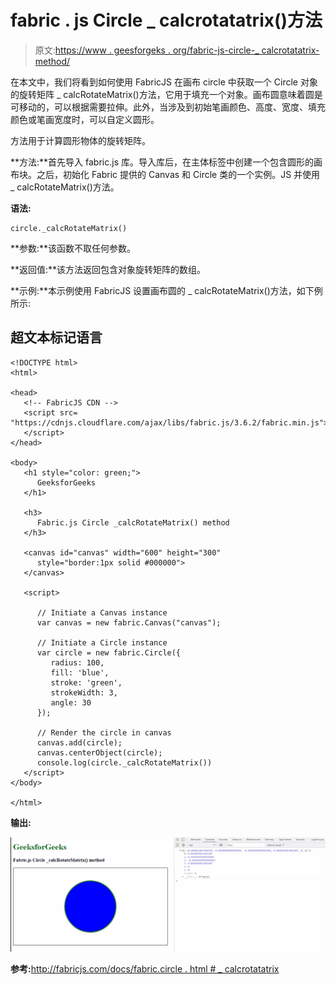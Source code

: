 # fabric . js Circle _ calcrotatatrix()方法

> 原文:[https://www . geesforgeks . org/fabric-js-circle-_ calcrotatatrix-method/](https://www.geeksforgeeks.org/fabric-js-circle-_calcrotatematrix-method/)

在本文中，我们将看到如何使用 FabricJS 在画布 circle 中获取一个 Circle 对象的旋转矩阵 _ calcRotateMatrix()方法，它用于填充一个对象。画布圆意味着圆是可移动的，可以根据需要拉伸。此外，当涉及到初始笔画颜色、高度、宽度、填充颜色或笔画宽度时，可以自定义圆形。

方法用于计算圆形物体的旋转矩阵。

**方法:**首先导入 fabric.js 库。导入库后，在主体标签中创建一个包含圆形的画布块。之后，初始化 Fabric 提供的 Canvas 和 Circle 类的一个实例。JS 并使用 _ calcRotateMatrix()方法。

**语法:**

```
circle._calcRotateMatrix()
```

**参数:**该函数不取任何参数。

**返回值:**该方法返回包含对象旋转矩阵的数组。

**示例:**本示例使用 FabricJS 设置画布圆的 _ calcRotateMatrix()方法，如下例所示:

## 超文本标记语言

```
<!DOCTYPE html> 
<html> 

<head> 
   <!-- FabricJS CDN -->
   <script src= 
"https://cdnjs.cloudflare.com/ajax/libs/fabric.js/3.6.2/fabric.min.js"> 
   </script> 
</head> 

<body> 
   <h1 style="color: green;"> 
      GeeksforGeeks 
   </h1> 

   <h3> 
      Fabric.js Circle _calcRotateMatrix() method 
   </h3> 

   <canvas id="canvas" width="600" height="300"
      style="border:1px solid #000000"> 
   </canvas> 

   <script> 

      // Initiate a Canvas instance 
      var canvas = new fabric.Canvas("canvas"); 

      // Initiate a Circle instance 
      var circle = new fabric.Circle({ 
         radius: 100, 
         fill: 'blue', 
         stroke: 'green', 
         strokeWidth: 3, 
         angle: 30 
      }); 

      // Render the circle in canvas 
      canvas.add(circle); 
      canvas.centerObject(circle); 
      console.log(circle._calcRotateMatrix())
   </script> 
</body> 

</html>
```

**输出:**

![](img/980b0c6e70b0d8f3e9de2ba74818c169.png)

**参考:**[http://fabricjs.com/docs/fabric.circle . html # _ calcrotatatrix](http://fabricjs.com/docs/fabric.Circle.html#_calcRotateMatrix)